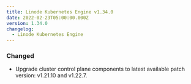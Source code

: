 ```yaml
---
title: Linode Kubernetes Engine v1.34.0
date: 2022-02-23T05:00:00.000Z
version: 1.34.0
changelog:
  - Linode Kubernetes Engine
---
```


### Changed

* Upgrade cluster control plane components to latest available patch version:
  v1.21.10 and v1.22.7.
